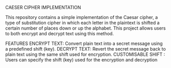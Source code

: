 CAESER CIPHER IMPLEMENTATION 

This repository contains a simple implementation of the Caesar cipher, a type of substitution cipher in which each letter in the plaintext is shifted a certain number of places down or up the alphabet. This project allows users to both encrypt and decrypt text using this method.

FEATURES 
ENCRYPT TEXT: Convert plain text into a secret message using a predefined shift (key).
DECRYPT TEXT: Revert the secret message back to plain text using the same shift used for encryption.
CUSTOMISABLE SHIFT : Users can specify the shift (key) used for the encryption and decryption
